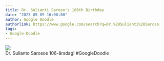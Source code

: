 ```yaml
---
title: Dr. Sulianti Saroso's 106th Birthday
date: "2023-05-09 16:00:00"
author: Google Doodle
authorlink: https://www.google.com/search?q=Dr.%20Sulianti%20Saroso
tags:
- Google-Doodle
---
```

<img src="https://www.google.com/logos/doodles/2023/dr-sulianti-sarosos-106th-birthday-6753651837110041.3-l.png" referrerpolicy="no-referrer"><br>Dr. Sulianto Sarosos 106-årsdag! #GoogleDoodle